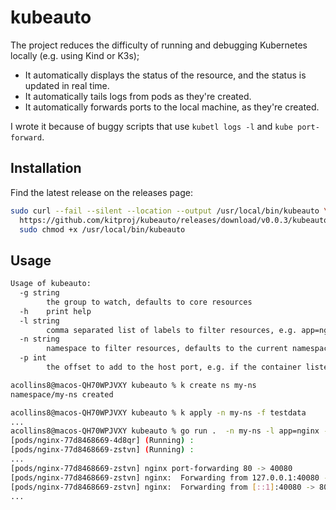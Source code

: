 # kubeauto

The project reduces the difficulty of running and debugging Kubernetes locally (e.g. using Kind or K3s);

- It automatically displays the status of the resource, and the status is updated in real time.
- It automatically tails logs from pods as they're created.
- It automatically forwards ports to the local machine, as they're created.

I wrote it because of buggy scripts that use `kubetl logs -l` and `kube port-forward`.

## Installation

Find the latest release on the releases page:

```bash
sudo curl --fail --silent --location --output /usr/local/bin/kubeauto \
  https://github.com/kitproj/kubeauto/releases/download/v0.0.3/kubeauto_v0.0.3_linux_amd64 && \
  sudo chmod +x /usr/local/bin/kubeauto
```

## Usage

```bash
Usage of kubeauto:
  -g string
        the group to watch, defaults to core resources
  -h    print help
  -l string
        comma separated list of labels to filter resources, e.g. app=nginx, defaults to all resources
  -n string
        namespace to filter resources, defaults to the current namespace 
  -p int
        the offset to add to the host port, e.g. if the container listens on 8080 and the host port is 30000, the offset is 38080, defaults to 30000 (default 30000)

```

```bash
acollins8@macos-QH70WPJVXY kubeauto % k create ns my-ns
namespace/my-ns created

acollins8@macos-QH70WPJVXY kubeauto % k apply -n my-ns -f testdata
...
acollins8@macos-QH70WPJVXY kubeauto % go run .  -n my-ns -l app=nginx -p 40000 
[pods/nginx-77d8468669-4d8qr] (Running) : 
[pods/nginx-77d8468669-zstvn] (Running) : 
...
[pods/nginx-77d8468669-zstvn] nginx port-forwarding 80 -> 40080
[pods/nginx-77d8468669-zstvn] nginx:  Forwarding from 127.0.0.1:40080 -> 80
[pods/nginx-77d8468669-zstvn] nginx:  Forwarding from [::1]:40080 -> 80
... 
```

```bash
```
